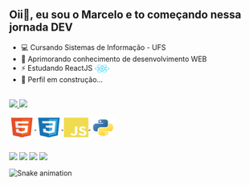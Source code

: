 ## Oii👋, eu sou o Marcelo e to começando nessa jornada DEV


- 💻 Cursando Sistemas de Informação - UFS
- 🌱 Aprimorando conhecimento de desenvolvimento WEB
- ⚡ Estudando ReactJS <img align="center" alt="Rafa-React" height="18" width="30" src="https://raw.githubusercontent.com/devicons/devicon/master/icons/react/react-original.svg">
- 🔨 Perfil em construção...

<br>
            
<div>
  <a href="https://github.com/MarceloFFeitosa">
  <img height="160em" src="https://github-readme-stats.vercel.app/api?username=MarceloFFeitosa&show_icons=true&theme=nightowl&include_all_commits=true&count_private=true"/>
  <img height="160em" src="https://github-readme-stats.vercel.app/api/top-langs/?username=MarceloFFeitosa&layout=compact&langs_count=16&theme=nightowl"/>
</div>
  
    
<div style="display: inline_block"><br>
  <img align="center" alt="HTML" height="40" width="50" src="https://raw.githubusercontent.com/devicons/devicon/master/icons/html5/html5-original.svg">
  <img align="center" alt="CSS" height="40" width="50" src="https://raw.githubusercontent.com/devicons/devicon/master/icons/css3/css3-original.svg">
  <img align="center" alt="Js" height="40" width="50" src="https://raw.githubusercontent.com/devicons/devicon/master/icons/javascript/javascript-plain.svg">
  <img align="center" alt="Python" height="40" width="50" src="https://raw.githubusercontent.com/devicons/devicon/master/icons/python/python-original.svg">
</div>
          
##

<div>   
  <a href="https://www.linkedin.com/in/marcelo-ferreira-feitosa-5a558b267" target="_blank"><img src="https://img.shields.io/badge/-LinkedIn-%230077B5?style=for-the-badge&logo=linkedin&logoColor=white" target="_blank"></a>
  <a href = "mailto:marceloffeitosa00@gmail.com"><img src="https://img.shields.io/badge/-Gmail-%23333?style=for-the-badge&logo=gmail&logoColor=white" target="_blank"></a>
  <a href="https://discord.gg/G9GPg5SA75" target="_blank"><img src="https://img.shields.io/badge/Discord-7289DA?style=for-the-badge&logo=discord&logoColor=white" target="_blank"></a> 
  <a href="https://instagram.com/maarceelo_f" target="_blank"><img src="https://img.shields.io/badge/-Instagram-%23E4405F?style=for-the-badge&logo=instagram&logoColor=white" target="_blank"></a>
</div>

![Snake animation](https://github.com/MarceloFFeitosa/MarceloFFeitosa/blob/output/github-contribution-grid-snake.svg)
